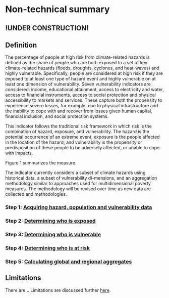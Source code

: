 # Non-technical summary

## !UNDER CONSTRUCTION!

## Definition
The percentage of people at high risk from climate-related hazards is defined as the share of people who are both exposed to a set of key climate-related hazards (floods, droughts, cyclones, and heat-waves) and highly vulnerable. Specifically, people are considered at high risk if they are exposed to at least one type of hazard event and highly vulnerable on at least one dimension of vulnerability. Seven vulnerability indicators are considered: income, educational attainment, access to electricity and water, access to financial instruments, access to social protection and physical accessibility to markets and services. These capture both the propensity to experience severe losses, for example, due to physical infrastructure and the inability to cope with and recover from losses given human capital, financial inclusion, and social protection systems.

This indicator follows the traditional risk framework in which risk is the combination of hazard, exposure, and vulnerability. The hazard is the potential occurrence of an extreme event; exposure is the people affected in the location of the hazard; and vulnerability is the propensity or predisposition of these people to be adversely affected, or unable to cope with impacts. 

Figure 1 summarizes the measure.

The indicator currently considers a subset of climate hazards using historical data, a subset of vulnerability di-mensions, and an aggregation methodology similar to approaches used for multidimensional poverty measures. The methodology will be revised over time as new data are collected and methodologies.

### Step 1: [Acquiring hazard, population and vulnerability data](#1_data)

### Step 2: [Determining who is exposed](#2_exposure)

### Step 3: [Determining who is vulnerable](#3_vulnerability)

### Step 4: [Determining who is at risk](#4_risk)

### Step 5: [Calculating global and regional aggregates](#5_aggregates)

## Limitations
There are... Limitations are discussed further [here](#limitations).

